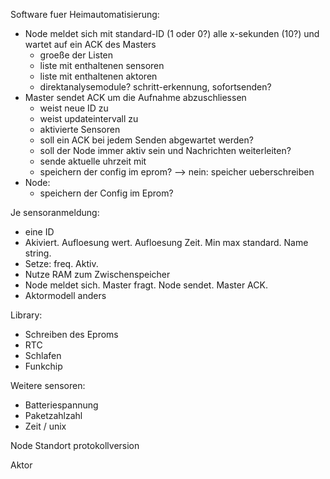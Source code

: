 Software fuer Heimautomatisierung: 
- Node meldet sich mit standard-ID (1 oder 0?) alle x-sekunden (10?) und wartet auf ein ACK des Masters
    - groeße der Listen
	- liste mit enthaltenen sensoren
	- liste mit enthaltenen aktoren
	- direktanalysemodule? schritt-erkennung, sofortsenden?
- Master sendet ACK um die Aufnahme abzuschliessen
    - weist neue ID zu
	- weist updateintervall zu
	- aktivierte Sensoren 
	- soll ein ACK bei jedem Senden abgewartet werden?
	- soll der Node immer aktiv sein und Nachrichten weiterleiten?
	- sende aktuelle uhrzeit mit
	- speichern der config im eprom? --> nein: speicher ueberschreiben
- Node: 
    - speichern der Config im Eprom?
		
		
Je sensoranmeldung:
- eine ID
- Akiviert. Aufloesung wert. Aufloesung Zeit. Min max standard. Name string.
- Setze: freq. Aktiv.
- Nutze RAM zum Zwischenspeicher
- Node meldet sich. Master fragt. Node sendet. Master ACK.
- Aktormodell anders

Library: 
- Schreiben des Eproms
- RTC
- Schlafen
- Funkchip

Weitere sensoren:
- Batteriespannung
- Paketzahlzahl
- Zeit / unix

Node Standort protokollversion

Aktor
